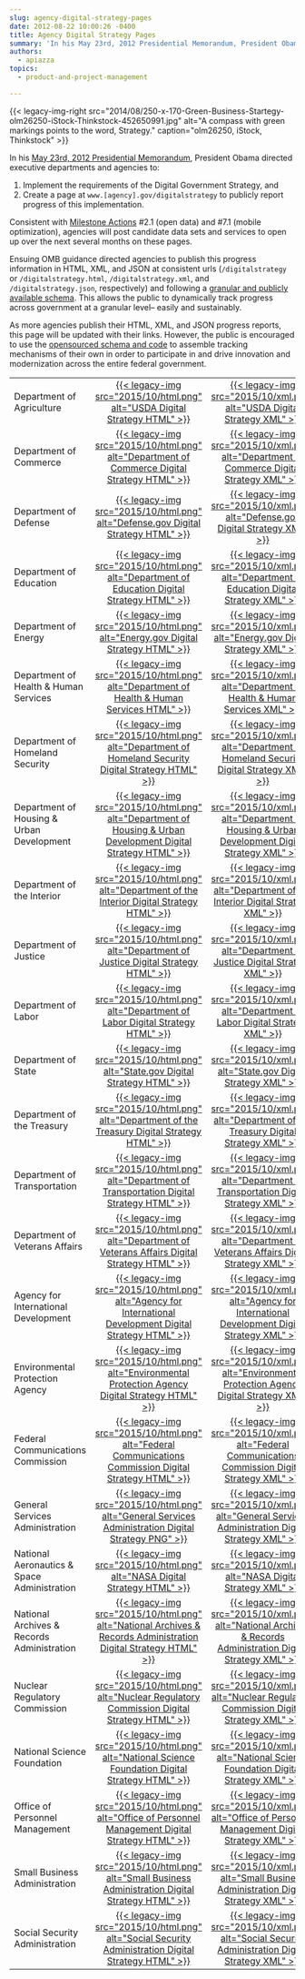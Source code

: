 ```yaml
---
slug: agency-digital-strategy-pages
date: 2012-08-22 10:00:26 -0400
title: Agency Digital Strategy Pages
summary: 'In his May 23rd, 2012 Presidential Memorandum, President Obama directed Executive Departments and Agencies to implement the requirements of the Digital Government Strategy, and create a page at www.[agency].gov/digitalstrategy to publicly report progress of this implementation.'
authors:
  - apiazza
topics:
  - product-and-project-management

---
```


{{< legacy-img-right src="2014/08/250-x-170-Green-Business-Startegy-olm26250-iStock-Thinkstock-452650991.jpg" alt="A compass with green markings points to the word, Strategy." caption="olm26250, iStock, Thinkstock" >}} 

In his [May 23rd, 2012 Presidential Memorandum](https://obamawhitehouse.archives.gov/the-press-office/2012/05/23/presidential-memorandum-building-21st-century-digital-government), President Obama directed executive departments and agencies to:

  1. Implement the requirements of the Digital Government Strategy, and
  2. Create a page at `www.[agency].gov/digitalstrategy` to publicly report progress of this implementation.

Consistent with [Milestone Actions](https://obamawhitehouse.archives.gov/digitalgov/strategy-milestones) #2.1 (open data) and #7.1 (mobile optimization), agencies will post candidate data sets and services to open up over the next several months on these pages.

Ensuing OMB guidance directed agencies to publish this progress information in HTML, XML, and JSON at consistent urls (`/digitalstrategy` or `/digitalstrategy.html`, `/digitalstrategy.xml`, and `/digitalstrategy.json`, respectively) and following a [granular and publicly available schema](https://github.com/GSA/digital-strategy/blob/1/items.xml). This allows the public to dynamically track progress across government at a granular level&#8211; easily and sustainably.

As more agencies publish their HTML, XML, and JSON progress reports, this page will be updated with their links. However, the public is encouraged to use the [opensourced schema and code](https://github.com/GSA/digital-strategy) to assemble tracking mechanisms of their own in order to participate in and drive innovation and modernization across the entire federal government.

  <table style="border-collapse: collapse" align="center">
    <tr>
      <td style="width: 288px;height: 15px">Department of Agriculture</td>
      <td style="text-align: center;width: 40px;height: 15px"><a href="http://www.usda.gov/digitalstrategy">{{< legacy-img src="2015/10/html.png" alt="USDA Digital Strategy HTML" >}}</a></td>
      <td style="text-align: center;width: 40px;height: 15px"><a href="http://www.usda.gov/digitalstrategy.xml">{{< legacy-img src="2015/10/xml.png" alt="USDA Digital Strategy XML" >}}</a></td>
      <td style="text-align: center;width: 40px;height: 15px"><a href="http://www.usda.gov/digitalstrategy.json">{{< legacy-img src="2015/10/json.png" alt="USDA Digital Strategy JSON" >}}</a></td>
    </tr>
    <tr>
      <td style="width: 288px;height: 15px">Department of Commerce</td>
      <td style="text-align: center;width: 40px;height: 15px"><a href="http://www.commerce.gov/digitalstrategy">{{< legacy-img src="2015/10/html.png" alt="Department of Commerce Digital Strategy HTML" >}}</a></td>
      <td style="text-align: center;width: 40px;height: 15px"><a href="http://www.commerce.gov/digitalstrategy.xml">{{< legacy-img src="2015/10/xml.png" alt="Department of Commerce Digital Strategy XML" >}}</a></td>
      <td style="text-align: center;width: 40px;height: 15px"><a href="http://www.commerce.gov/digitalstrategy.json">{{< legacy-img src="2015/10/json.png" alt="Department of Commerce Digital Strategy JSON" >}}</a></td>
    </tr>
    <tr><td style="width: 288px;height: 15px">Department of Defense</td>
      <td style="text-align: center;width: 40px;height: 15px"><a href="http://www.defense.gov/digitalstrategy.html">{{< legacy-img src="2015/10/html.png" alt="Defense.gov Digital Strategy HTML" >}}</a></td>
      <td style="text-align: center;width: 40px;height: 15px"><a href="http://www.defense.gov/digitalstrategy.xml">{{< legacy-img src="2015/10/xml.png" alt="Defense.gov Digital Strategy XML" >}}</a></td>
      <td style="text-align: center;width: 40px;height: 15px"><a href="http://www.defense.gov/digitalstrategy.json">{{< legacy-img src="2015/10/json.png" alt="Defense.gov Digital Strategy JSON" >}}</a></td>
    </tr>
    <tr>
      <td style="width: 288px;height: 15px">Department of Education</td>
      <td style="text-align: center;width: 40px;height: 15px"><a href="http://www.ed.gov/digitalstrategy">{{< legacy-img src="2015/10/html.png" alt="Department of Education Digital Strategy HTML" >}}</a></td>
      <td style="text-align: center;width: 40px;height: 15px"><a href="http://www.ed.gov/digitalstrategy.xml">{{< legacy-img src="2015/10/xml.png" alt="Department of Education Digital Strategy XML" >}}</a></td>
      <td style="text-align: center;width: 40px;height: 15px"><a href="http://www.ed.gov/digitalstrategy.json">{{< legacy-img src="2015/10/json.png" alt="Department of Education Digital Strategy JSON" >}}</a></td>
    </tr>
    <tr>
      <td style="width: 288px;height: 15px">Department of Energy</td>
      <td style="text-align: center;width: 40px;height: 15px"><a href="http://www.energy.gov/digitalstrategy.html">{{< legacy-img src="2015/10/html.png" alt="Energy.gov Digital Strategy HTML" >}}</a></td>
      <td style="text-align: center;width: 40px;height: 15px"><a href="http://www.energy.gov/digitalstrategy.xml">{{< legacy-img src="2015/10/xml.png" alt="Energy.gov Digital Strategy XML" >}}</a></td>
      <td style="text-align: center;width: 40px;height: 15px"><a href="http://www.energy.gov/digitalstrategy.json">{{< legacy-img src="2015/10/json.png" alt="Energy.gov Digital Strategy JSON" >}}</a></td>
    </tr>
    <tr>
      <td style="width: 288px;height: 15px">Department of Health & Human Services</td>
      <td style="text-align: center;width: 40px;height: 15px"><a href="http://www.hhs.gov/digitalstrategy">{{< legacy-img src="2015/10/html.png" alt="Department of Health & Human Services HTML" >}}</a></td>
      <td style="text-align: center;width: 40px;height: 15px"><a href="http://www.hhs.gov/digitalstrategy.xml">{{< legacy-img src="2015/10/xml.png" alt="Department of Health & Human Services XML" >}}</a></td>
      <td style="text-align: center;width: 40px;height: 15px"><a href="http://www.hhs.gov/digitalstrategy.json">{{< legacy-img src="2015/10/json.png" alt="Department of Health & Human Services JSON" >}}</a></td>
    </tr>
    <tr>
      <td style="width: 288px;height: 15px">Department of Homeland Security</td>
      <td style="text-align: center;width: 40px;height: 15px"><a href="http://www.dhs.gov/digitalstrategy">{{< legacy-img src="2015/10/html.png" alt="Department of Homeland Security Digital Strategy HTML" >}}</a></td>
      <td style="text-align: center;width: 40px;height: 15px"><a href="http://www.dhs.gov/digitalstrategy.xml">{{< legacy-img src="2015/10/xml.png" alt="Department of Homeland Security Digital Strategy XML" >}}</a></td>
      <td style="text-align: center;width: 40px;height: 15px"><a href="http://www.dhs.gov/digitalstrategy.json">{{< legacy-img src="2015/10/json.png" alt="Department of Homeland Security Digital Strategy JSON" >}}</a></td>
    </tr>
    <tr>
      <td style="width: 288px;height: 15px">Department of Housing & Urban Development</td>
      <td style="text-align: center;width: 40px;height: 15px"><a href="http://www.hud.gov/digitalstrategy">{{< legacy-img src="2015/10/html.png" alt="Department of Housing & Urban Development Digital Strategy HTML" >}}</a></td>
      <td style="text-align: center;width: 40px;height: 15px"><a href="http://www.hud.gov/digitalstrategy.xml">{{< legacy-img src="2015/10/xml.png" alt="Department of Housing & Urban Development Digital Strategy XML" >}}</a></td>
      <td style="text-align: center;width: 40px;height: 15px"><a href="http://www.hud.gov/digitalstrategy.json">{{< legacy-img src="2015/10/json.png" alt="Department of Housing & Urban Development Digital Strategy JSON" >}}</a></td>
    </tr>
    <tr>
      <td style="width: 288px;height: 15px">Department of the Interior</td>
      <td style="text-align: center;width: 40px;height: 15px"><a href="http://www.doi.gov/digitalstrategy">{{< legacy-img src="2015/10/html.png" alt="Department of the Interior Digital Strategy HTML" >}}</a></td>
      <td style="text-align: center;width: 40px;height: 15px"><a href="http://www.doi.gov/digitalstrategy.xml">{{< legacy-img src="2015/10/xml.png" alt="Department of the Interior Digital Strategy XML" >}}</a></td>
      <td style="text-align: center;width: 40px;height: 15px"><a href="http://www.doi.gov/digitalstrategy.json">{{< legacy-img src="2015/10/json.png" alt="Department of the Interior Digital Strategy JSON" >}}</a></td>
    </tr>
    <tr>
      <td style="width: 288px;height: 15px">Department of Justice</td>
      <td style="text-align: center;width: 40px;height: 15px"><a href="http://www.justice.gov/digitalstrategy">{{< legacy-img src="2015/10/html.png" alt="Department of Justice Digital Strategy HTML" >}}</a></td>
      <td style="text-align: center;width: 40px;height: 15px"><a href="http://www.justice.gov/digitalstrategy.xml">{{< legacy-img src="2015/10/xml.png" alt="Department of Justice Digital Strategy XML" >}}</a></td>
      <td style="text-align: center;width: 40px;height: 15px"><a href="http://www.justice.gov/digitalstrategy.json">{{< legacy-img src="2015/10/json.png" alt="Department of Justice Digital Strategy JSON" >}}</a></td>
    </tr>
    <tr>
      <td style="width: 288px;height: 15px">Department of Labor</td>
      <td style="text-align: center;width: 40px;height: 15px"><a href="http://www.dol.gov/digitalstrategy.html">{{< legacy-img src="2015/10/html.png" alt="Department of Labor Digital Strategy HTML" >}}</a></td>
      <td style="text-align: center;width: 40px;height: 15px"><a href="http://www.dol.gov/digitalstrategy.xml">{{< legacy-img src="2015/10/xml.png" alt="Department of Labor Digital Strategy XML" >}}</a></td>
      <td style="text-align: center;width: 40px;height: 15px"><a href="http://www.dol.gov/digitalstrategy.json">{{< legacy-img src="2015/10/json.png" alt="Department of Labor Digital Strategy JSON" >}}</a></td>
    </tr>
    <tr>
      <td style="width: 288px;height: 15px">Department of State</td>
      <td style="text-align: center;width: 40px;height: 15px"><a href="http://www.state.gov/digitalstrategy">{{< legacy-img src="2015/10/html.png" alt="State.gov Digital Strategy HTML" >}}</a></td>
      <td style="text-align: center;width: 40px;height: 15px"><a href="http://www.state.gov/digitalstrategy.xml">{{< legacy-img src="2015/10/xml.png" alt="State.gov Digital Strategy XML" >}}</a></td>
      <td style="text-align: center;width: 40px;height: 15px"><a href="http://www.state.gov/digitalstrategy.json">{{< legacy-img src="2015/10/json.png" alt="State.gov Digital Strategy JSON" >}}</a></td>
    </tr>
    <tr>
      <td style="width: 288px;height: 15px">Department of the Treasury</td>
      <td style="text-align: center;width: 40px;height: 15px"><a href="http://www.treasury.gov/digitalstrategy">{{< legacy-img src="2015/10/html.png" alt="Department of the Treasury Digital Strategy HTML" >}}</a></td>
      <td style="text-align: center;width: 40px;height: 15px"><a href="http://www.treasury.gov/digitalstrategy.xml">{{< legacy-img src="2015/10/xml.png" alt="Department of the Treasury Digital Strategy XML" >}}</a></td>
      <td style="text-align: center;width: 40px;height: 15px"><a href="http://www.treasury.gov/digitalstrategy.json">{{< legacy-img src="2015/10/json.png" alt="Department of the Treasury Digital Strategy JSON" >}}</a></td>
    </tr>
    <tr>
      <td style="width: 288px;height: 15px">Department of Transportation</td>
      <td style="text-align: center;width: 40px;height: 15px"><a href="http://www.dot.gov/digitalstrategy">{{< legacy-img src="2015/10/html.png" alt="Department of Transportation Digital Strategy HTML" >}}</a></td>
      <td style="text-align: center;width: 40px;height: 15px"><a href="http://www.dot.gov/digitalstrategy.xml">{{< legacy-img src="2015/10/xml.png" alt="Department of Transportation Digital Strategy XML" >}}</a></td>
      <td style="text-align: center;width: 40px;height: 15px"><a href="http://www.dot.gov/digitalstrategy.json">{{< legacy-img src="2015/10/json.png" alt="Department of Transportation Digital Strategy JSON" >}}</a></td>
    </tr>
    <tr>
      <td style="width: 288px;height: 15px">Department of Veterans Affairs</td>
      <td style="text-align: center;width: 40px;height: 15px"><a href="http://www.va.gov/digitalstrategy">{{< legacy-img src="2015/10/html.png" alt="Department of Veterans Affairs Digital Strategy HTML" >}}</a></td>
      <td style="text-align: center;width: 40px;height: 15px"><a href="http://www.va.gov/digitalstrategy.xml">{{< legacy-img src="2015/10/xml.png" alt="Department of Veterans Affairs Digital Strategy XML" >}}</a></td>
      <td style="text-align: center;width: 40px;height: 15px"><a href="http://www.va.gov/digitalstrategy.json">{{< legacy-img src="2015/10/json.png" alt="Department of Veterans Affairs Digital Strategy JSON" >}}</a></td>
    </tr>
    <tr>
      <td style="width: 288px;height: 15px">Agency for International Development</td>
      <td style="text-align: center;width: 40px;height: 15px"><a href="http://www.usaid.gov/digitalstrategy">{{< legacy-img src="2015/10/html.png" alt="Agency for International Development Digital Strategy HTML" >}}</a></td>
      <td style="text-align: center;width: 40px;height: 15px"><a href="http://www.usaid.gov/digitalstrategy.xml">{{< legacy-img src="2015/10/xml.png" alt="Agency for International Development Digital Strategy XML" >}}</a></td>
      <td style="text-align: center;width: 40px;height: 15px"><a href="http://www.usaid.gov/digitalstrategy.json">{{< legacy-img src="2015/10/json.png" alt="Agency for International Development Digital Strategy JSON" >}}</a></td>
    </tr>
    <tr>
      <td style="width: 288px;height: 15px">Environmental Protection Agency</td>
      <td style="text-align: center;width: 40px;height: 15px"><a href="http://www.epa.gov/digitalstrategy">{{< legacy-img src="2015/10/html.png" alt="Environmental Protection Agency Digital Strategy HTML" >}}</a></td>
      <td style="text-align: center;width: 40px;height: 15px"><a href="http://www.epa.gov/digitalstrategy.xml">{{< legacy-img src="2015/10/xml.png" alt="Environmental Protection Agency Digital Strategy XML" >}}</a></td>
      <td style="text-align: center;width: 40px;height: 15px"><a href="http://www.epa.gov/digitalstrategy.json">{{< legacy-img src="2015/10/json.png" alt="Environmental Protection Agency Digital Strategy JSON" >}}</a></td>
    </tr>
    <tr>
      <td style="width: 288px;height: 15px">Federal Communications Commission</td>
      <td style="text-align: center;width: 40px;height: 15px"><a href="http://www.fcc.gov/digitalstrategy">{{< legacy-img src="2015/10/html.png" alt="Federal Communications Commission Digital Strategy HTML" >}}</a></td>
      <td style="text-align: center;width: 40px;height: 15px"><a href="http://www.fcc.gov/digitalstrategy.xml">{{< legacy-img src="2015/10/xml.png" alt="Federal Communications Commission Digital Strategy XML" >}}</a></td>
      <td style="text-align: center;width: 40px;height: 15px"><a href="http://www.fcc.gov/digitalstrategy.json">{{< legacy-img src="2015/10/json.png" alt="Federal Communications Commission Digital Strategy JSON" >}}</a></td>
    </tr>
    <tr>
      <td style="width: 288px;height: 15px">General Services Administration</td>
      <td style="text-align: center;width: 40px;height: 15px"><a href="http://www.gsa.gov/digitalstrategy">{{< legacy-img src="2015/10/html.png" alt="General Services Administration Digital Strategy PNG" >}}</a></td>
      <td style="text-align: center;width: 40px;height: 15px"><a href="http://www.gsa.gov/digitalstrategy.xml">{{< legacy-img src="2015/10/xml.png" alt="General Services Administration Digital Strategy XML" >}}</a></td>
      <td style="text-align: center;width: 40px;height: 15px"><a href="http://www.gsa.gov/digitalstrategy.json">{{< legacy-img src="2015/10/json.png" alt="General Services Administration Digital Strategy JSON" >}}</a></td>
    </tr>
    <tr>
      <td style="width: 288px;height: 15px">National Aeronautics & Space Administration</td>
      <td style="text-align: center;width: 40px;height: 15px"><a href="http://www.nasa.gov/digitalstrategy">{{< legacy-img src="2015/10/html.png" alt="NASA Digital Strategy HTML" >}}</a></td>
      <td style="text-align: center;width: 40px;height: 15px"><a href="http://www.nasa.gov/digitalstrategy.xml">{{< legacy-img src="2015/10/xml.png" alt="NASA Digital Strategy XML" >}}</a></td>
      <td style="text-align: center;width: 40px;height: 15px"><a href="http://www.nasa.gov/digitalstrategy.json">{{< legacy-img src="2015/10/json.png" alt="NASA Digital Strategy JSON" >}}</a></td>
    </tr>
    <tr>
      <td style="width: 288px;height: 15px">National Archives & Records Administration</td>
      <td style="text-align: center;width: 40px;height: 15px"><a href="http://www.archives.gov/digitalstrategy">{{< legacy-img src="2015/10/html.png" alt="National Archives & Records Administration Digital Strategy HTML" >}}</a></td>
      <td style="text-align: center;width: 40px;height: 15px"><a href="http://www.archives.gov/digitalstrategy.xml">{{< legacy-img src="2015/10/xml.png" alt="National Archives & Records Administration Digital Strategy XML" >}}</a></td>
      <td style="text-align: center;width: 40px;height: 15px"><a href="http://www.archives.gov/digitalstrategy.json">{{< legacy-img src="2015/10/json.png" alt="National Archives & Records Administration Digital Strategy JSON" >}}</a></td>
    </tr>
    <tr>
      <td style="width: 288px;height: 15px">Nuclear Regulatory Commission</td>
      <td style="text-align: center;width: 40px;height: 15px"><a href="http://www.nrc.gov/digitalstrategy">{{< legacy-img src="2015/10/html.png" alt="Nuclear Regulatory Commission Digital Strategy HTML" >}}</a></td>
      <td style="text-align: center;width: 40px;height: 15px"><a href="http://www.nrc.gov/digitalstrategy.xml">{{< legacy-img src="2015/10/xml.png" alt="Nuclear Regulatory Commission Digital Strategy XML" >}}</a></td>
      <td style="text-align: center;width: 40px;height: 15px"><a href="http://www.nrc.gov/digitalstrategy.json">{{< legacy-img src="2015/10/json.png" alt="Nuclear Regulatory Commission Digital Strategy JSON" >}}</a></td>
    </tr>
    <tr>
      <td style="width: 288px;height: 15px">National Science Foundation</td>
      <td style="text-align: center;width: 40px;height: 15px"><a href="http://www.nsf.gov/digitalstrategy">{{< legacy-img src="2015/10/html.png" alt="National Science Foundation Digital Strategy HTML" >}}</a></td>
      <td style="text-align: center;width: 40px;height: 15px"><a href="http://www.nsf.gov/digitalstrategy.xml">{{< legacy-img src="2015/10/xml.png" alt="National Science Foundation Digital Strategy XML" >}}</a></td>
      <td style="text-align: center;width: 40px;height: 15px"><a href="http://www.nsf.gov/digitalstrategy.json">{{< legacy-img src="2015/10/json.png" alt="National Science Foundation Digital Strategy JSON" >}}</a></td>
    </tr>
    <tr>
      <td style="width: 288px;height: 15px">Office of Personnel Management</td>
      <td style="text-align: center;width: 40px;height: 15px"><a href="http://www.opm.gov/digitalstrategy">{{< legacy-img src="2015/10/html.png" alt="Office of Personnel Management Digital Strategy HTML" >}}</a></td>
      <td style="text-align: center;width: 40px;height: 15px"><a href="http://www.opm.gov/digitalstrategy.xml">{{< legacy-img src="2015/10/xml.png" alt="Office of Personnel Management Digital Strategy XML" >}}</a></td>
      <td style="text-align: center;width: 40px;height: 15px"><a href="http://www.opm.gov/digitalstrategy.json">{{< legacy-img src="2015/10/json.png" alt="Office of Personnel Management Digital Strategy JSON" >}}</a></td>
    </tr>
    <tr>
      <td style="width: 288px;height: 15px">Small Business Administration</td>
      <td style="text-align: center;width: 40px;height: 15px"><a href="http://www.sba.gov/digitalstrategy">{{< legacy-img src="2015/10/html.png" alt="Small Business Administration Digital Strategy HTML" >}}</a></td>
      <td style="text-align: center;width: 40px;height: 15px"><a href="http://www.sba.gov/digitalstrategy.xml">{{< legacy-img src="2015/10/xml.png" alt="Small Business Administration Digital Strategy XML" >}}</a></td>
      <td style="text-align: center;width: 40px;height: 15px"><a href="http://www.sba.gov/digitalstrategy.json">{{< legacy-img src="2015/10/json.png" alt="Small Business Administration Digital Strategy JSON" >}}</a></td>
    </tr>
    <tr>
      <td style="width: 288px;height: 15px">Social Security Administration</td>
      <td style="text-align: center;width: 40px;height: 15px"><a href="http://www.ssa.gov/digitalstrategy">{{< legacy-img src="2015/10/html.png" alt="Social Security Administration Digital Strategy HTML" >}}</a></td>
      <td style="text-align: center;width: 40px;height: 15px"><a href="http://www.ssa.gov/digitalstrategy.xml">{{< legacy-img src="2015/10/xml.png" alt="Social Security Administration Digital Strategy XML" >}}</a></td>
      <td style="text-align: center;width: 40px;height: 15px"><a href="http://www.ssa.gov/digitalstrategy.json">{{< legacy-img src="2015/10/json.png" alt="Social Security Administration Digital Strategy JSON" >}}</a></td>
    </tr>
  </table>
